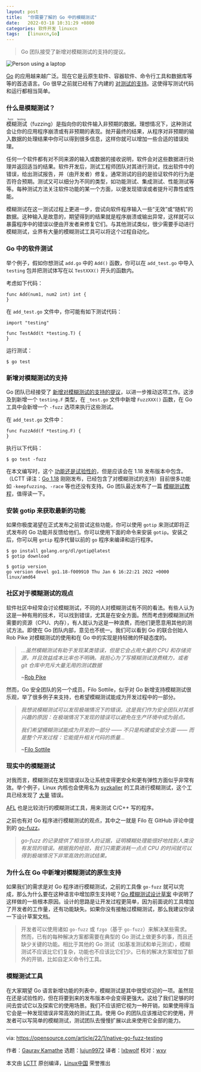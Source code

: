 ```yaml
---
layout: post
title:	"你需要了解的 Go 中的模糊测试"
date:	2022-03-18 10:31:29 +0800 
categories:	软件开发 linuxcn 
tags:	[linuxcn,Go]
---
```




> 
> Go 团队接受了新增对模糊测试的支持的提议。
> 
> 
> 


![](/Asserts/Images//attachment/album/202203/18/103123drbhbozibvt0vtib.jpg "Person using a laptop")


[Go](https://go.dev/) 的应用越来越广泛。现在它是云原生软件、容器软件、命令行工具和数据库等等的首选语言。Go 很早之前就已经有了内建的 [对测试的支持](https://pkg.go.dev/testing)。这使得写测试代码和运行都相当简单。


### 什么是模糊测试？


<ruby> 模糊测试 <rt>  fuzz testing </rt></ruby>（fuzzing）是指向你的软件输入非预期的数据。理想情况下，这种测试会让你的应用程序崩溃或有非预期的表现。抛开最终的结果，从程序对非预期的输入数据的处理结果中你可以得到很多信息，这样你就可以增加一些合适的错误处理。


任何一个软件都有对不同来源的输入或数据的接收说明，软件会对这些数据进行处理并返回适当的结果。软件开发后，测试工程师团队对其进行测试，找出软件中的错误，给出测试报告，并（由开发者）修复。通常测试的目的是验证软件的行为是否符合预期。测试又可以细分为不同的类型，如功能测试、集成测试、性能测试等等。每种测试方法关注软件功能的某一个方面，以便发现错误或者提升可靠性或性能。


模糊测试在这一测试过程上更进一步，尝试向软件程序输入一些“无效”或“随机”的数据。这种输入是故意的，期望得到的结果就是程序崩溃或输出异常，这样就可以暴露程序中的错误以便由开发者来修复它们。与其他测试类似，很少需要手动进行模糊测试，业界有大量的模糊测试工具可以将这个过程自动化。


### Go 中的软件测试


举个例子，假如你想测试 `add.go` 中的 `Add()` 函数，你可以在 `add_test.go` 中导入 `testing` 包并把测试体写在以 `TestXXX()` 开头的函数内。


考虑如下代码：



```
func Add(num1, num2 int) int {
}

```

在 `add_test.go` 文件中，你可能有如下测试代码：



```
import "testing"

func TestAdd(t *testing.T) {
}

```

运行测试：



```
$ go test

```

### 新增对模糊测试的支持


Go 团队已经接受了 [新增对模糊测试的支持的提议](https://github.com/golang/go/issues/44551)，以进一步推动这项工作。这涉及到新增一个 `testing.F` 类型，在 `_test.go` 文件中新增 `FuzzXXX()` 函数，在 Go 工具中会新增一个 `-fuzz` 选项来执行这些测试。


在 `add_test.go` 文件中：



```
func FuzzAdd(f *testing.F) {
}

```

执行以下代码：



```
$ go test -fuzz

```

在本文编写时，这个 [功能还是试验性的](https://go.dev/blog/fuzz-beta)，但是应该会在 1.18 发布版本中包含。（LCTT 译注：[Go 1.18](https://go.dev/blog/go1.18) 刚刚发布，已经包含了对模糊测试的支持）目前很多功能如 `-keepfuzzing`、`-race` 等也还没有支持。Go 团队最近发布了一篇 [模糊测试教程](https://go.dev/doc/tutorial/fuzz)，值得读一下。


### 安装 gotip 来获取最新的功能


如果你极度渴望在正式发布之前尝试这些功能，你可以使用 `gotip` 来测试即将正式发布的 Go 功能并反馈给他们。你可以使用下面的命令来安装 `gotip`。安装之后，你可以用 `gotip` 程序代替以前的 `go` 程序来编译和运行程序。



```
$ go install golang.org/dl/gotip@latest
$ gotip download

$ gotip version
go version devel go1.18-f009910 Thu Jan 6 16:22:21 2022 +0000 linux/amd64

```

### 社区对于模糊测试的观点


软件社区中经常会讨论模糊测试，不同的人对模糊测试有不同的看法。有些人认为这是一种有用的技术，可以找到错误，尤其是在安全方面。然而考虑到模糊测试所需要的资源（CPU、内存），有人就认为这是一种浪费，而他们更愿意用其他的测试方法。即使在 Go 团队内部，意见也不统一。我们可以看到 Go 的联合创始人 Rob Pike 对模糊测试的使用和在 Go 中的实现是持轻微的怀疑态度的。



> 
> ...*虽然模糊测试有助于发现某类错误，但是它会占用大量的 CPU 和存储资源，并且效益成本比率也不明确。我担心为了写模糊测试浪费精力，或者 git 仓库中充斥大量无用的测试数据*
> 
> 
> ~[Rob Pike](https://github.com/golang/go/issues/44551#issuecomment-784584785)
> 
> 
> 


然而，Go 安全团队的另一个成员，Filo Sottile，似乎对 Go 新增支持模糊测试很乐观，举了很多例子来支持，也希望模糊测试能成为开发过程中的一部分。



> 
> *我想说模糊测试可以发现极端情况下的错误。这是我们作为安全团队对其感兴趣的原因：在极端情况下发现的错误可以避免在生产环境中成为弱点。*
> 
> 
> *我们希望模糊测试能成为开发的一部分 —— 不只是构建或安全方面 —— 而是整个开发过程：它能提升相关代码的质量...*
> 
> 
> ~[Filo Sottile](https://github.com/golang/go/issues/44551#issuecomment-784655571)
> 
> 
> 


### 现实中的模糊测试


对我而言，模糊测试在发现错误以及让系统变得更安全和更有弹性方面似乎非常有效。举个例子，Linux 内核也会使用名为 [syzkaller](https://github.com/google/syzkaller) 的工具进行模糊测试，这个工具已经发现了 [大量](https://github.com/google/syzkaller/blob/master/docs/linux/found_bugs.md) 错误。


[AFL](https://github.com/google/AFL) 也是比较流行的模糊测试工具，用来测试 C/C++ 写的程序。


之前也有对 Go 程序进行模糊测试的观点，其中之一就是 Filo 在 GitHub 评论中提到的 [go-fuzz](https://github.com/dvyukov/go-fuzz)。



> 
> *go-fuzz 的记录提供了相当惊人的证据，证明模糊处理能很好地找到人类没有发现的错误。根据我的经验，我们只需要消耗一点点 CPU 的时间就可以得到极端情况下非常高效的测试结果。*
> 
> 
> 


### 为什么在 Go 中新增对模糊测试的原生支持


如果我们的需求是对 Go 程序进行模糊测试，之前的工具像 `go-fuzz` 就可以完成，那么为什么要在这种语言中增加原生支持呢？[Go 模糊测试设计草案](https://go.googlesource.com/proposal/+/master/design/draft-fuzzing.md) 中说明了这样做的一些根本原因。设计的思路是让开发过程更简单，因为前面说的工具增加了开发者的工作量，还有功能缺失。如果你没有接触过模糊测试，那么我建议你读一下设计草案文档。



> 
> 开发者可以使用诸如 `go-fuzz` 或 `fzgo`（基于 `go-fuzz`）来解决某些需求。然而，已有的每种解决方案都需要在典型的 Go 测试上做更多的事，而且还缺少关键的功能。相比于其他的 Go 测试（如基准测试和单元测试），模糊测试不应该比它们复杂，功能也不应该比它们少。已有的解决方案增加了额外的开销，比如自定义命令行工具。
> 
> 
> 


### 模糊测试工具


在大家期望 Go 语言新增功能的列表中，模糊测试是其中很受欢迎的一项。虽然现在还是试验性的，但在将要到来的发布版本中会变得更强大。这给了我们足够的时间去尝试它以及探索它的使用场景。我们不应该把它视为一种开销，如果使用得当它会是一种发现错误非常高效的测试工具。使用 Go 的团队应该推动它的使用，开发者可以写简单的模糊测试，测试团队去慢慢扩展以此来使用它全部的能力。




---


via: <https://opensource.com/article/22/1/native-go-fuzz-testing>


作者：[Gaurav Kamathe](https://opensource.com/users/gkamathe) 选题：[lujun9972](https://github.com/lujun9972) 译者：[lxbwolf](https://github.com/lxbwolf) 校对：[wxy](https://github.com/wxy)


本文由 [LCTT](https://github.com/LCTT/TranslateProject) 原创编译，[Linux中国](https://linux.cn/) 荣誉推出
